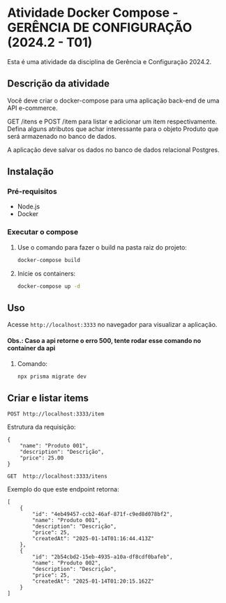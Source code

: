 # Atividade Docker Compose - GERÊNCIA DE CONFIGURAÇÃO (2024.2 - T01)

Esta é uma atividade da disciplina de Gerência e Configuração 2024.2.

## Descrição da atividade
Você deve criar o docker-compose para uma aplicação back-end de uma API e-commerce.
 

GET /itens e POST /item para listar e adicionar um item respectivamente. Defina alguns atributos que achar interessante para o objeto Produto que será armazenado no banco de dados.
 

A aplicação deve salvar os dados no banco de dados relacional Postgres.

## Instalação

### Pré-requisitos

- Node.js
- Docker

### Executar o compose

1. Use o comando para fazer o build na pasta raiz do projeto:
    ```sh
    docker-compose build
    ```

2. Inicie os containers:
    ```sh
    docker-compose up -d
    ```
## Uso

Acesse `http://localhost:3333` no navegador para visualizar a aplicação.

#### Obs.: Caso a api retorne o erro 500, tente rodar esse comando no container da api
1. Comando:
    ```sh
    npx prisma migrate dev
    ```

## Criar e listar items
```
POST http://localhost:3333/item
```
Estrutura da requisição:
```
{
    "name": "Produto 001",
    "description": "Descrição",
    "price": 25.00
}
```


```
GET  http://localhost:3333/itens
```
Exemplo do que este endpoint retorna:
```
[
    {
        "id": "4eb49457-ccb2-46af-871f-c9ed8d078bf2",
        "name": "Produto 001",
        "description": "Descrição",
        "price": 25,
        "createdAt": "2025-01-14T01:16:44.413Z"
    },
    {
        "id": "2b54cbd2-15eb-4935-a10a-df8cdf0bafeb",
        "name": "Produto 002",
        "description": "Descrição",
        "price": 25,
        "createdAt": "2025-01-14T01:20:15.162Z"
    }
]
```